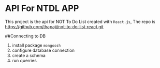 # API For NTDL APP
This project is the api for NOT To Do List created with `React.js`,
The repo is https://github.com/thapaji/not-to-do-list-react.git

##Connecting to DB
1. install package `mongoosh`
2. configure database connection
3. create a schema
4. run querries